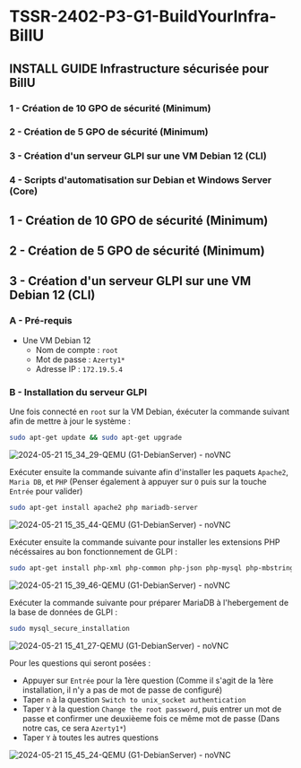 # TSSR-2402-P3-G1-BuildYourInfra-BillU

## INSTALL GUIDE Infrastructure sécurisée pour BillU

### 1 - Création de 10 GPO de sécurité (Minimum)

### 2 - Création de 5 GPO de sécurité (Minimum)

### 3 - Création d'un serveur GLPI sur une VM Debian 12 (CLI)

### 4 - Scripts d'automatisation sur Debian et Windows Server (Core)

## 1 - Création de 10 GPO de sécurité (Minimum)

## 2 - Création de 5 GPO de sécurité (Minimum)

## 3 - Création d'un serveur GLPI sur une VM Debian 12 (CLI)

### A - Pré-requis

- Une VM Debian 12
  - Nom de compte : `root`
  - Mot de passe : `Azerty1*`
  - Adresse IP : `172.19.5.4`

### B - Installation du serveur GLPI

Une fois connecté en `root` sur la VM Debian, éxécuter la commande suivant afin de mettre à jour le système : 
```bash
sudo apt-get update && sudo apt-get upgrade
```

![2024-05-21 15_34_29-QEMU (G1-DebianServer) - noVNC](https://github.com/WildCodeSchool/TSSR-2402-P3-G1-BuildYourInfra-BillU/assets/159007018/02f557df-c517-4f43-bf0e-8e48a7b47390)


Exécuter ensuite la commande suivante afin d'installer les paquets `Apache2`, `Maria DB`, et `PHP` (Penser également à appuyer sur `O` puis sur la touche `Entrée` pour valider)
```bash
sudo apt-get install apache2 php mariadb-server
```

![2024-05-21 15_35_44-QEMU (G1-DebianServer) - noVNC](https://github.com/WildCodeSchool/TSSR-2402-P3-G1-BuildYourInfra-BillU/assets/159007018/589a6386-427d-4a3b-a2ae-19b9bcde4f75)

Exécuter ensuite la commande suivante pour installer les extensions PHP nécéssaires au bon fonctionnement de GLPI : 
```bash
sudo apt-get install php-xml php-common php-json php-mysql php-mbstring php-curl php-gd php-intl php-zip php-bz2 php-imap php-apcu php-ldap
```

![2024-05-21 15_39_46-QEMU (G1-DebianServer) - noVNC](https://github.com/WildCodeSchool/TSSR-2402-P3-G1-BuildYourInfra-BillU/assets/159007018/df6aed23-b5fa-4b18-b6c1-f52cded7d804)

Exécuter la commande suivante pour préparer MariaDB à l'hebergement de la base de données de GLPI : 
```bash
sudo mysql_secure_installation
```

![2024-05-21 15_41_27-QEMU (G1-DebianServer) - noVNC](https://github.com/WildCodeSchool/TSSR-2402-P3-G1-BuildYourInfra-BillU/assets/159007018/16d86bcb-b2bb-4813-8d9c-331abc1d6b06)

Pour les questions qui seront posées : 
  - Appuyer sur `Entrée` pour la 1ère question (Comme il s'agit de la 1ère installation, il n'y a pas de mot de passe de configuré)
  - Taper `n` à la question `Switch to unix_socket authentication`
  - Taper `Y` à la question `Change the root password`, puis entrer un mot de passe et confirmer une deuxièeme fois ce même mot de passe (Dans notre cas, ce sera `Azerty1*`)
  - Taper `Y` à toutes les autres questions

![2024-05-21 15_45_24-QEMU (G1-DebianServer) - noVNC](https://github.com/WildCodeSchool/TSSR-2402-P3-G1-BuildYourInfra-BillU/assets/159007018/92d4d4f0-3da2-4e7d-972e-7c12210024d5)

